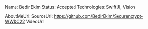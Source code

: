 Name: Bedir Ekim
Status: Accepted
Technologies: SwiftUI, Vision

AboutMeUrl: 
SourceUrl: https://github.com/BedirEkim/Securencrypt-WWDC22
VideoUrl: 

<!---
EXAMPLE
Name: John Appleseed
Status: Submitted <or> Winner <or> Distinguished <or> Rejected
Technologies: SwiftUI, RealityKit, CoreGraphic

AboutMeUrl: https://linkedin.com/in/johnappleseed
SourceUrl: https://github.com/johnappleseed/wwdc2025
VideoUrl: https://youtu.be/ABCDE123456
-->
